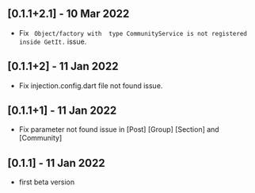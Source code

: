 ## [0.1.1+2.1] - 10 Mar 2022
* Fix ` Object/factory with  type CommunityService is not registered inside GetIt.` issue.
## [0.1.1+2] - 11 Jan 2022
* Fix injection.config.dart file not found issue.
## [0.1.1+1] - 11 Jan 2022

* Fix parameter not found issue in [Post] [Group] [Section] and [Community]

## [0.1.1] - 11 Jan 2022

* first beta version